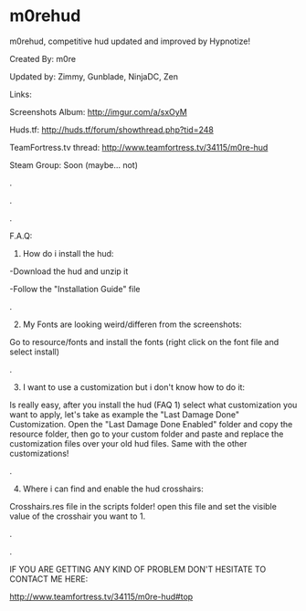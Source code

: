 # m0rehud

m0rehud, competitive hud updated and improved by Hypnotize!

Created By: m0re

Updated by: Zimmy, Gunblade, NinjaDC, Zen

Links:

Screenshots Album: http://imgur.com/a/sxOyM

Huds.tf: http://huds.tf/forum/showthread.php?tid=248

TeamFortress.tv thread: http://www.teamfortress.tv/34115/m0re-hud

Steam Group: Soon (maybe... not)

.

.

.

F.A.Q:


1) How do i install the hud:

-Download the hud and unzip it

-Follow the "Installation Guide" file


.


2) My Fonts are looking weird/differen from the screenshots:

Go to resource/fonts and install the fonts (right click on the font file and select install)


.


3) I want to use a customization but i don't know how to do it:

Is really easy, after you install the hud (FAQ 1) select what customization you want to apply, let's take as example the "Last Damage Done" Customization.
Open the "Last Damage Done Enabled" folder and copy the resource folder, then go to your custom folder and paste and replace the customization files over your old hud files.
Same with the other customizations!


.


4) Where i can find and enable the hud crosshairs:

Crosshairs.res file in the scripts folder! open this file and set the visible value of the crosshair you want to 1.


.

.

IF YOU ARE GETTING ANY KIND OF PROBLEM DON'T HESITATE TO CONTACT ME HERE:

http://www.teamfortress.tv/34115/m0re-hud#top
